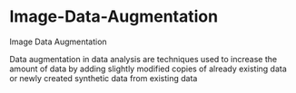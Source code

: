 # Image-Data-Augmentation
Image Data Augmentation

Data augmentation in data analysis are techniques used to increase the amount of data by adding slightly modified copies of already existing data or newly created synthetic data from existing data
